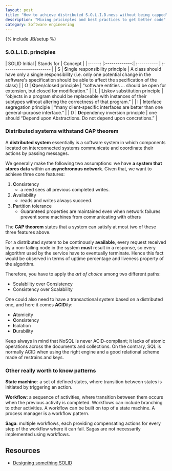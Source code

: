 ```yaml
---
layout: post
title: "How to achieve distributed S.O.L.I.D.ness without being capped"
description: "Mixing pricinples and best practices to get better code"
category: Software engineering
---
```

{% include JB/setup %}

### S.O.L.I.D. principles

| SOLID Initial |  Stands for  |          Concept         |
| :-----: |:-------------:| :---------- | :----------------------- |
|    S 	  | **S**ingle responsibility principle | 	A class should have only a single responsibility (i.e. only one potential change in the software's specification should be able to affect the specification of the class) |
|    O 	  |	**O**pen/closed principle | 	“software entities … should be open for extension, but closed for modification.” |
| L |  	**L**iskov substitution principle | 	“objects in a program should be replaceable with instances of their subtypes without altering the correctness of that program.” |
| I | 	**I**nterface segregation principle | 	“many client-specific interfaces are better than one general-purpose interface.” |
| D |	**D**ependency inversion principle | 	one should “Depend upon Abstractions. Do not depend upon concretions.” |

### Distributed systems withstand CAP theorem

A **distributed system** essentially is a software system in which components located on interconnected systems communicate and coordinate their actions by passing messages.

We generally make the following two assumptions: we have **a system that stores data** within an **asynchronous network**.
Given that, we want to achieve three core features:

1. **C**onsistency
    * a reed sees all previous completed writes.
2. **A**vailability
    * reads and writes always succeed.
3. **P**artition tolerance
    * Guaranteed properties are maintained even when network failures prevent some machines from communicating with others

The **CAP theorem** states that a system can satisfy at most two of these three features above.

For a distributed system to be continously **available**, every request received by a non-failing node in the system __must__ result in a response, so every algorithm used by the service have to eventually terminate. Hence this fact would be observed in terms of uptime percentage and liveness property of the algorithm.

Therefore, you have to apply the *art of choice* among two different paths:

* Scalability over Consistency
* Consistency over Scalability

One could also need to have a transactional system based on a distributed one, and here it comes **ACID**ity:

* **A**tomicity
* **C**onsistency
* **I**solation
* **D**urability

Keep always in mind that NoSQL is never ACID-compliant; it lacks of atomic operations across the documents and collections. On the contrary, SQL is normally ACID when using the right engine and a good relational scheme made of restrains and keys.

### Other really worth to know patterns

**State machine**:  a set of defined states, where transition between states is initiated by triggering an action.

**Workflow**: a sequence of activities, where transition between them occurs when the previous activity is completed. Workflows can include branching to other activities. A workflow can be built on top of a state machine. A process manager is a workflow pattern.

**Saga**: multiple workflows, each providing compensating actions for every step of the workflow where it can fail. Sagas are not necessarily implemented using workflows.


## Resources

* [Designing something SOLID](https://www.novoda.com/blog/designing-something-solid/)

